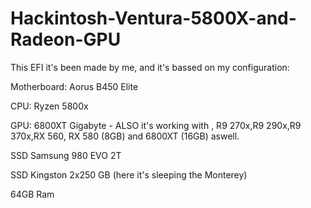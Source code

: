 # Hackintosh-Ventura-5800X-and-Radeon-GPU

This EFI it's been made by me, and it's bassed on my configuration:

Motherboard: Aorus B450 Elite

CPU: Ryzen 5800x

GPU: 6800XT Gigabyte - ALSO it's working with , R9 270x,R9 290x,R9 370x,RX 560, RX 580 (8GB) and 6800XT (16GB) aswell.

SSD Samsung 980 EVO 2T

SSD Kingston 2x250 GB (here it's sleeping the Monterey)

64GB Ram
